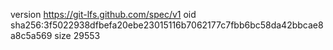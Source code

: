 version https://git-lfs.github.com/spec/v1
oid sha256:3f5022938dfbefa20ebe23015116b7062177c7fbb6bc58da42bbcae8a8c5a569
size 29553
